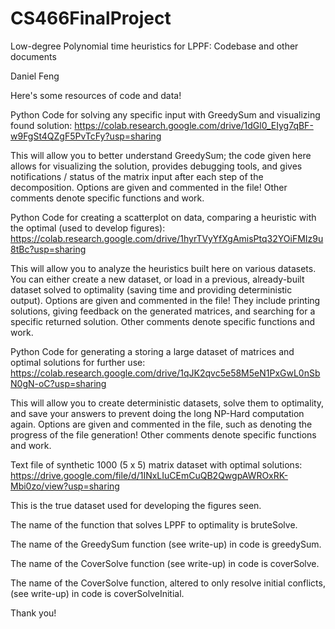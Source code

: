 # CS466FinalProject
Low-degree Polynomial time heuristics for LPPF: Codebase and other documents

Daniel Feng

Here's some resources of code and data!

Python Code for solving any specific input with GreedySum and visualizing found solution:
https://colab.research.google.com/drive/1dGl0_EIyg7qBF-w9FgSt4QZgF5PvTcFy?usp=sharing

This will allow you to better understand GreedySum; the code given here allows for visualizing the solution, provides debugging tools, and gives notifications / status of the matrix input after each step of the decomposition.
Options are given and commented in the file! Other comments denote specific functions and work.


Python Code for creating a scatterplot on data, comparing a heuristic with the optimal (used to develop figures):
https://colab.research.google.com/drive/1hyrTVyYfXgAmisPtq32YOiFMIz9u8tBc?usp=sharing

This will allow you to analyze the heuristics built here on various datasets.
You can either create a new dataset, or load in a previous, already-built dataset solved to optimality (saving time and providing deterministic output).
Options are given and commented in the file! They include printing solutions, giving feedback on the generated matrices, and searching for a specific returned solution.
Other comments denote specific functions and work.


Python Code for generating a storing a large dataset of matrices and optimal solutions for further use:
https://colab.research.google.com/drive/1qJK2qvc5e58M5eN1PxGwL0nSbN0gN-oC?usp=sharing

This will allow you to create deterministic datasets, solve them to optimality, and save your answers to prevent doing the long NP-Hard computation again.
Options are given and commented in the file, such as denoting the progress of the file generation! Other comments denote specific functions and work.


Text file of synthetic 1000 (5 x 5) matrix dataset with optimal solutions:
https://drive.google.com/file/d/1INxLIuCEmCuQB2QwgpAWROxRK-Mbi0zo/view?usp=sharing

This is the true dataset used for developing the figures seen.


The name of the function that solves LPPF to optimality is bruteSolve.

The name of the GreedySum function (see write-up) in code is greedySum.

The name of the CoverSolve function (see write-up) in code is coverSolve.

The name of the CoverSolve function, altered to only resolve initial conflicts, (see write-up) in code is coverSolveInitial.

Thank you!
